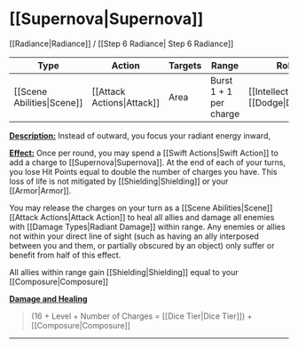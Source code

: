 # [[Supernova|Supernova]]
[[Radiance|Radiance]] / [[Step 6 Radiance| Step 6 Radiance]]

| Type                       | Action                     | Targets | Range                  | Roll                                         |
| -------------------------- | -------------------------- | ------- | ---------------------- | -------------------------------------------- |
| [[Scene Abilities\|Scene]] | [[Attack Actions\|Attack]] | Area    | Burst 1 + 1 per charge | [[Intellect]] vs [[Dodge\|Dodge]] |

<u>**Description:**</u> Instead of outward, you focus your radiant energy inward, 

<u>**Effect:**</u> Once per round, you may spend a [[Swift Actions|Swift Action]] to add a charge to [[Supernova|Supernova]]. At the end of each of your turns, you lose Hit Points equal to double the number of charges you have. This loss of life is not mitigated by [[Shielding|Shielding]] or your [[Armor|Armor]].

You may release the charges on your turn as a [[Scene Abilities|Scene]] [[Attack Actions|Attack Action]] to heal all allies and damage all enemies with [[Damage Types|Radiant Damage]] within range. Any enemies or allies not within your direct line of sight (such as having an ally interposed between you and them, or partially obscured by an object) only suffer or benefit from half of this effect.

All allies within range gain [[Shielding|Shielding]] equal to your [[Composure|Composure]]


<u>**Damage and Healing**</u>
>(16 + Level + Number of Charges = [[Dice Tier|Dice Tier]]) + [[Composure|Composure]]

---